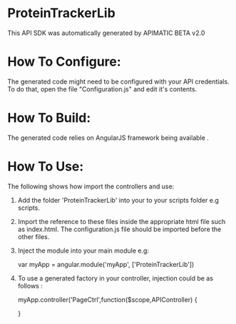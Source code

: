 ProteinTrackerLib
=================
This API SDK was automatically generated by APIMATIC BETA v2.0

How To Configure:
=================
The generated code might need to be configured with your API credentials. To do that,
open the file "Configuration.js" and edit it's contents.

How To Build: 
=============
The generated code relies on AngularJS framework being available . 

How To Use:
===========
The following shows how import the controllers and use:

1) Add the folder 'ProteinTrackerLib' into your to your scripts folder e.g scripts.
   
2) Import the reference to these files inside the appropriate html file such as index.html. 
   The configuration.js file should be imported before the other files.


    <!-- Helper files -->
    <script src="scripts/ProteinTrackerLib/Configuration.js"></script>
    <script src="scripts/ProteinTrackerLib/APIHelper.js"></script>
    <script src="scripts/ProteinTrackerLib/Http/Client/HttpContext.js"></script>
    <script src="scripts/ProteinTrackerLib/Http/Client/RequestClient.js"></script>
    <script src="scripts/ProteinTrackerLib/Http/Request/HttpRequest.js"></script>
    <script src="scripts/ProteinTrackerLib/Http/Response/HttpResponse.js"></script>

    <!-- API Controllers -->
    <script src="scripts/ProteinTrackerLib/Controllers/APIController.js"></script>


3) Inject the module into your main module e.g:

    var myApp = angular.module('myApp', ['ProteinTrackerLib'])

4) To use a generated factory in your controller, injection could be as follows : 
 
    myApp.controller('PageCtrl',function($scope,APIController) {

    }
